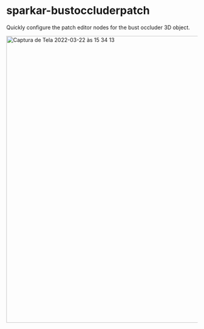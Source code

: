 # sparkar-bustoccluderpatch
Quickly configure the patch editor nodes for the bust occluder 3D object.


<img width="756" alt="Captura de Tela 2022-03-22 às 15 34 13" src="https://user-images.githubusercontent.com/63349553/159551992-c3cc28cc-cf0a-4336-a32f-8a549f90d8d1.png">

